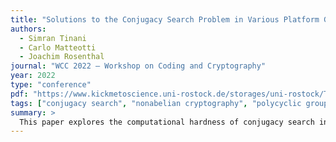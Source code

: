 ```yaml
---
title: "Solutions to the Conjugacy Search Problem in Various Platform Groups"
authors:
  - Simran Tinani
  - Carlo Matteotti
  - Joachim Rosenthal
journal: "WCC 2022 – Workshop on Coding and Cryptography"
year: 2022
type: "conference"
pdf: "https://www.kickmetoscience.uni-rostock.de/storages/uni-rostock/Tagungen/WCC2022/Papers/WCC_2022_paper_46.pdf"
tags: ["conjugacy search", "nonabelian cryptography", "polycyclic groups", "extraspecial p-groups"]
summary: >
  This paper explores the computational hardness of conjugacy search in several nonabelian group platforms. It demonstrates some reductions to discrete logarithms or systems of linear modular equations.
---
```

